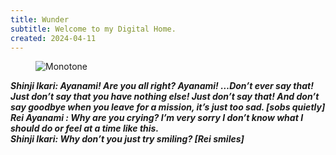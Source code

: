 ```yaml
---
title: Wunder
subtitle: Welcome to my Digital Home.
created: 2024-04-11
---
```

<figure><img src="https://i.pinimg.com/564x/0f/17/30/0f17306aac1161a8c4438249f94bbcf8.jpg" alt="Monotone"></figure>
<strong><i>Shinji Ikari: Ayanami! Are you all right? Ayanami! …Don’t ever say that! Just don’t say that you have nothing else! Just don’t say that! And don’t say goodbye when you leave for a mission, it’s just too sad. [sobs quietly]<br>
    Rei Ayanami : Why are you crying? I’m very sorry I don’t know what I should do or feel at a time like this.<br>
    Shinji Ikari: Why don’t you just try smiling?
    [Rei smiles]</i></strong>
